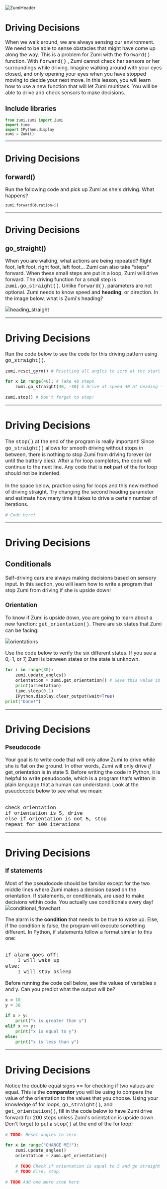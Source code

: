 ![ZumiHeader](ZumiHeader.png)

# Driving Decisions

<font size =3> When we walk around, we are always sensing our environment. We need to be able to sense obstacles that might have come up along the way. This is a problem for Zumi with the <font face="Courier">forward()</font> function. With <font face="Courier">forward()</font> , Zumi cannot check her sensors or her surroundings while driving. Imagine walking around with your eyes closed, and only opening your eyes when you have stopped moving to decide your next move. In this lesson, you will learn how to use a new function that will let Zumi multitask. You will be able to drive and check sensors to make decisions.</font>

## Include libraries


```python 
from zumi.zumi import Zumi
import time
import IPython.display
zumi = Zumi()
````

***
# Driving Decisions

## forward()

<font size=3> Run the following code and pick up Zumi as she's driving. What happens?</font>
    


```python 
zumi.forward(duration=5)
````

***
# Driving Decisions

## go_straight()
<font size=3> When you are walking, what actions are being repeated? Right foot, left foot, right foot, left foot... Zumi can also take "steps" forward. When these small steps are put in a loop, Zumi will drive forward. The driving function for a small step is <font face="Courier"> zumi.go_straight()</font>. Unlike <font face="Courier">forward()</font>, parameters are not optional. Zumi needs to know speed and **heading**, or direction. In the image below, what is Zumi's heading?

![heading_straight](heading_straight.png)

***
# Driving Decisions

Run the code below to see the code for this driving pattern using <font face="Courier">go_straight()</font>.


```python 
zumi.reset_gyro() # Resetting all angles to zero at the start

for x in range(40): # Take 40 steps
    zumi.go_straight(40, -30) # Drive at speed 40 at heading -30
    
zumi.stop() # Don't forget to stop!
````

***
# Driving Decisions

<font size=3> The <font face="Courier">stop()</font> at the end of the program is really important! Since <font face="Courier">go_straight()</font> allows for smooth driving without stops in between, there is nothing to stop Zumi from driving forever (or until the battery dies). After a for loop completes, the code will continue to the next line. Any code that is **not** part of the for loop should not be indented. <br><br>
In the space below, practice using for loops and this new method of driving straight. Try changing the second heading parameter and estimate how many time it takes to drive a certain number of iterations.


```python 
# Code here!
````

***
# Driving Decisions

## Conditionals
<font size=3> Self-driving cars are always making decisions based on sensory input. In this section, you will learn how to write a program that stop Zumi from driving if she is upside down!</font>


### Orientation
<font size=3> To know if Zumi is upside down, you are going to learn about a new function: <font face="Courier">get_orientation()</font>. There are six states that Zumi can be facing:

![orientations](orientations.png)


Use the code below to verify the six different states. If you see a 0,-1, or 7, Zumi is between states or the state is unknown.



```python 
for i in range(80):
    zumi.update_angles()
    orientation = zumi.get_orientation() # Save this value in a variable so that you can use it later...
    print(orientation)
    time.sleep(0.1)
    IPython.display.clear_output(wait=True) 
print("Done!")
````

***
# Driving Decisions

### Pseudocode
<font size=3> Your goal is to write code that will only allow Zumi to drive while she is flat on the ground. In other words, Zumi will only drive *if* get_orientation is in state 5. Before writing the code in Python, it is helpful to write pseudocode, which is a program that’s written in plain language that a human can understand. Look at the pseudocode below to see what we mean:<br><br>
    
<font face="Courier">
check orientation<br>
if orientation is 5, drive<br>
else if orientation is not 5, stop<br>
repeat for 100 iterations<br>
</font>
</font>

***
# Driving Decisions

### If statements
<font size=3> Most of the pseudocode should be familiar except for the two middle lines where Zumi makes a decision based on the orientation. If statements, or conditionals, are used to make decisions within code. You actually use conditionals every day! 
![conditional_flowchart](conditional_flowchart.jpg)


The alarm is the **condition** that needs to be true to wake up. Else, if the condition is false, the program will execute something different. In Python, if statements follow a format similar to this one: <br> <br>
    
<font face="Courier">
if alarm goes off:<br>
<span style="margin-left: 40px;">I will wake up</span><br>
else:<br>
<span style="margin-left: 40px;">I will stay asleep</span><br>
</font>

Before running the code cell below, see the values of variables x and y. Can you predict what the output will be?
    
    


```python 
x = 10
y = 30 

if x > y:
    print("x is greater than y")
elif x == y:
    print("x is equal to y")
else:
    print("x is less than y")

````

***
# Driving Decisions

<font size=3> Notice the double equal signs == for checking if two values are equal. This is the **comparator** you will be using to compare the value of the orientation to the values that you choose. Using your knowledge of for loops, <font face="Courier">go_straight()</font>, and <font face="Courier">get_orientation()</font>, fill in the code below to have Zumi drive forward for 200 steps unless Zumi's orientation is upside down. Don't forget to put a <font face="Courier">stop()</font> at the end of the for loop!


```python 
# TODO: Reset angles to zero

for x in range("CHANGE ME!"):
    zumi.update_angles()
    orientation = zumi.get_orientation() 
    
    # TODO Check if orientation is equal to 5 and go straight if true
    # TODO Else, stop.
    
# TODO Add one more stop here
````
